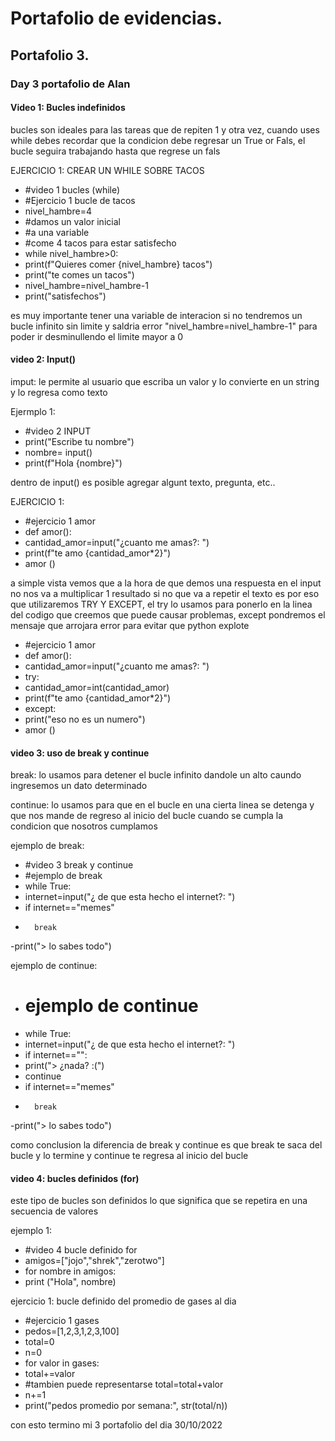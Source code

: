 # Portafolio de evidencias.

## Portafolio 3.

### Day 3 portafolio de Alan

#### Video 1: Bucles indefinidos 

bucles son ideales para las tareas que de repiten 1 y otra vez, cuando uses while debes recordar que la condicion debe regresar un True or Fals, el bucle seguira trabajando hasta que regrese un fals

EJERCICIO 1: CREAR UN WHILE SOBRE TACOS 

- #video 1 bucles (while)
- #Ejercicio 1 bucle de tacos
- nivel_hambre=4
- #damos un valor inicial
- #a una variable
- #come 4 tacos para estar satisfecho 
- while nivel_hambre>0:
-    print(f"Quieres comer {nivel_hambre} tacos")
-    print("te comes un tacos")
-    nivel_hambre=nivel_hambre-1
- print("satisfechos")

es muy importante tener una variable de interacion si no tendremos un bucle infinito sin limite y saldria error "nivel_hambre=nivel_hambre-1" para poder ir desminullendo el limite mayor a 0

#### video 2: Input()

imput: le permite al usuario que escriba un valor y lo convierte en un string y lo regresa como texto

Ejermplo 1:

- #video 2 INPUT
- print("Escribe tu nombre")
- nombre= input()
- print(f"Hola {nombre}")

dentro de input() es posible agregar algunt texto, pregunta, etc..

EJERCICIO 1: 
- #ejercicio 1 amor 
- def amor():
-    cantidad_amor=input("¿cuanto me amas?: ")
-    print(f"te amo {cantidad_amor*2}")
- amor ()

a simple vista vemos que a la hora de que demos una respuesta en el input no nos va a multiplicar 1 resultado si no que va a repetir el texto es por eso que utilizaremos TRY Y EXCEPT, el try lo usamos para ponerlo en la linea del codigo que creemos que puede causar problemas, except pondremos el mensaje que arrojara error para evitar que python explote 

- #ejercicio 1 amor
- def amor():
-    cantidad_amor=input("¿cuanto me amas?: ")
-    try:
-    cantidad_amor=int(cantidad_amor)
-    print(f"te amo {cantidad_amor*2}")
-    except:
-    print("eso no es un numero")
- amor ()

#### video 3: uso de break y continue

break: lo usamos para detener el bucle infinito dandole un alto caundo ingresemos un dato determinado 

continue: lo usamos para que en el bucle en una cierta linea se detenga y que nos mande de regreso al inicio del bucle cuando se cumpla la condicion que nosotros cumplamos 

ejemplo de break: 
- #video 3 break y continue
- #ejemplo de break
- while True:
-    internet=input("¿ de que esta hecho el internet?: ")
-    if internet=="memes"
-       break
-print("> lo sabes todo")

ejemplo de continue:
- # ejemplo de continue
- while True:
-    internet=input("¿ de que esta hecho el internet?: ")
- if internet=="":
-    print("> ¿nada? :(")
-    continue
- if internet=="memes"
-       break
-print("> lo sabes todo")

como conclusion la diferencia de break y continue es que break te saca del bucle y lo termine y continue te regresa al inicio del bucle

#### video 4: bucles definidos (for)

este tipo de bucles son definidos lo que significa que se repetira en una secuencia de valores 
 
ejemplo 1:
- #video 4 bucle definido for 
- amigos=["jojo","shrek","zerotwo"]
- for nombre in amigos:
-   print ("Hola", nombre)

ejercicio 1: bucle definido del promedio de gases al dia 
- #ejercicio 1 gases
- pedos=[1,2,3,1,2,3,100]
- total=0
- n=0
- for valor in gases:
-    total+=valor
-    #tambien puede representarse total=total+valor
-    n+=1
- print("pedos promedio por semana:", str(total/n))

con esto termino mi 3 portafolio del dia 30/10/2022
